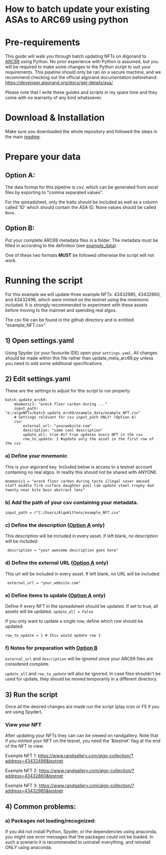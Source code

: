
# How to batch update your existing ASAs to ARC69 using python

# Pre-requirements
This guide will walk you through batch updating NFTs on Algorand to [ARC69](https://github.com/algokittens/arc69) using Python. No prior experience with Python is assumed, but you will be required to make some changes to the Python script to suit your requirements.
This pipeline should only be ran on a secure machine, and we recommend checking out the official algorand documentation beforehand: https://developer.algorand.org/docs/get-details/asa/

Please note that I write these guides and scripts in my spare time and they come with no warranty of any kind whatsoever.  

# Download & Installation

Make sure you downloaded the whole repository and followed the steps in the main [readme](../README.md).

# Prepare your data
## Option A:
The data format for this pipeline is csv, which can be generated from excel files by exporting to "comma separated values".

For the spreadsheet, only the traits should be included as well as a column called 'ID' which should contain the ASA ID. None values should be called ```None```.

## Option B:
Put your complete ARC69 metadata files in a folder. The metadata must be filled in according to the definition (see [example_data](example_data/arc69_data/)). 

One of these two formats **MUST** be followed otherwise the script will not work. 


# Running the script

For this example we will update three example NFTs: 43432985, 43432860, and 43432496, which were minted on the testnet using the mnemonic included. It is strongly recommended to experiment with these assets before moving to the mainnet and spending real algos.

The csv file can be found in the github directory and is entitled: "example_NFT.csv".

## 1) Open settings.yaml

Using Spyder (or your favourite IDE) open your `settings.yaml`. All changes should be made within this file rather than update_meta_arc69.py unless you need to add some additional specifications.

## 2) Edit settings.yaml
These are the settings to adjust for this script to run properly:

```
batch_update_arc69:
    mnemonic1: "wreck floor carbon during ..."
    input_path: "e:/algoNFTs/batch_update_arc69/example_data/example_NFT.csv"
    # Settings relevant for csv input_path ONLY! (Option A)
    csv:
        external_url: "yourwebsite.com"
        description: "some cool description"
        update_all: true #if true updates every NFT in the csv
        row_to_update: 1 #update only the asset in the first row of the csv
```
### a) Define your mnemonic 
This is your algorand key. Included below is access to a testnet account containing no real algos. In reality this should not be shared with ANYONE.

```mnemonic1 = "wreck floor carbon during taste illegal cover amused staff middle firm surface daughter pool lab update steel trophy dad twenty near kite boss abstract lens" ```

### b) Add the path of your csv containing your metadata.

``` input_path = r"C:/Users/AlgoKittens/example_NFT.csv" ```

### c) Define the description ([Option A](#option-a) only)
This description will be included in every asset. If left blank, no description will be included:

``` description = "your awesome description goes here"```

### d) Define the external URL ([Option A](#option-a) only)
This url will be included in every asset. If left blank, no URL will be included:

``` external_url = "your_website.com"```

### e) Define items to update ([Option A](#option-a) only)
Define if every NFT in the spreadsheet should be updated. If set to true, all assets will be updated.
```update_all = False```

If you only want to update a single row, define which row should be updated:

```row_to_update = 1 # this would update row 1```

### f) Notes for preparation with [Option B](#option-b)
`external_url` and `description` will be ignored since your ARC69 files are considered complete.

`update_all` and `row_to_update` will also be ignored. In case files shouldn't be used for update, they should be moved temporarily in a different directory.


## 3) Run the script

Once all the desired changes are made run the script (play icon or F5 if you are using Spyder).


### View your NFT

After updating your NFTs they can can be viewed on randgallery. Note that if you minted your NFT on the tesnet, you need the '&testnet’ flag at the end of the NFT to view.

Example NFT 1:
https://www.randgallery.com/algo-collection/?address=43432496&testnet

Example NFT 2:
https://www.randgallery.com/algo-collection/?address=43432860&testnet

Example NFT 3:
https://www.randgallery.com/algo-collection/?address=43432985&testnet



## 4) Common problems:

### a) Packages not loading/recognized:

If you did not install Python, Spyder, or the dependencies using anaconda, you might see error messages that the packages could not be loaded. In such a scenario it is recommended to uninstall everything, and reinstall ONLY using anaconda.
